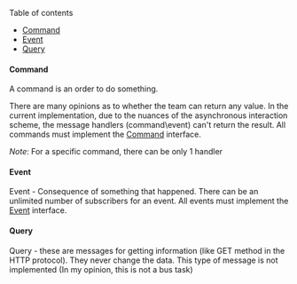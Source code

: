 Table of contents
* [Command](https://github.com/mmasiukevich/service-bus/blob/master/doc/en_messages.md#command)
* [Event](https://github.com/mmasiukevich/service-bus/blob/master/doc/en_messages.md#event)
* [Query](https://github.com/mmasiukevich/service-bus/blob/master/doc/en_messages.md#query)

#### Command
A command is an order to do something.

There are many opinions as to whether the team can return any value. In the current implementation, due to the nuances of the asynchronous interaction scheme, the message handlers (command\event) can\'t return the result. 
All commands must implement the [Command](https://github.com/mmasiukevich/service-bus/blob/master/src/Common/Contract/Messages/Command.php) interface. 

*Note*: For a specific command, there can be only 1 handler

#### Event
Event - Consequence of something that happened. There can be an unlimited number of subscribers for an event.
All events must implement the [Event](https://github.com/mmasiukevich/service-bus/blob/master/src/Common/Contract/Messages/Event.php) interface. 

#### Query
Query - these are messages for getting information (like GET method in the HTTP protocol). They never change the data.
This type of message is not implemented (In my opinion, this is not a bus task)